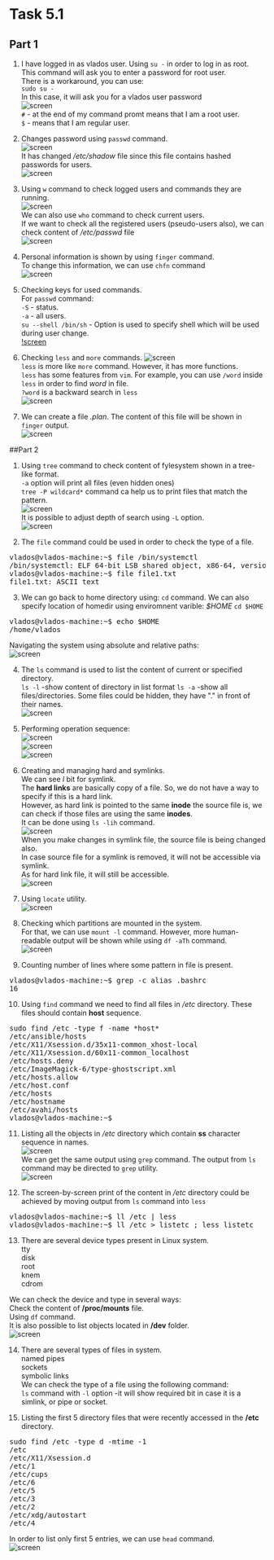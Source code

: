 # Task 5.1  
## Part 1   
1. I have logged in as vlados user. Using `su -` in order to log in as root.  
This command will ask you to enter a password for root user.  
There is a workaround, you can use:  
`sudo su - `  
In this case, it will ask you for a vlados user password  
![screen](./screenshots/as_root.png)  
`#` - at the end of my command promt means that I am a root user.  
`$` - means that I am regular user.  
 
2. Changes password using `passwd` command.  
![screen](./screenshots/change_password.png)  
It has changed */etc/shadow* file since this file contains hashed passwords for users.  
![screen](./screenshots/etc_shadow.png)  

3. Using `w` command to check logged users and commands they are running.  
![screen](./screenshots/active_users.png)  
We can also use `who` command to check current users.  
If we want to check all the registered users (pseudo-users also), we can check content of */etc/passwd* file  
![screen](./screenshots/registered_users.png)  

4. Personal information is shown by using `finger` command.  
To change this information, we can use `chfn` command  
![screen](./screenshots/change_personal.png)   

5. Checking keys for used commands.  
For `passwd` command:  
`-S` - status.  
`-a` - all users.  
`su --shell /bin/sh` - Option is used to specify shell which will be used during user change.  
[!screen](./screenshots/su_options.png)  

6. Checking `less` and `more` commands.
![screen](./screenshots/more.png)  
`less` is more like `more` command. However, it has more functions.  
`less` has some features from `vim`. For example, you can use `/word` inside `less` in order to find *word* in file.  
`?word` is a backward search in `less`  
![screen](./screenshots/less_alias.png)  

7. We can create a file *.plan*. The content of this file will be shown in `finger` output.  
![screen](./screenshots/plan.png)  

##Part 2  
1. Using `tree` command to check content of fylesystem shown in a tree-like format.  
`-a` option will print all files (even hidden ones)  
`tree -P wildcard*` command ca help us to print files that match the pattern.  
![screen](./screenshots/tree_wildcard.png)  
It is possible to adjust depth of search using `-L` option.  
![screen](./screenshots/tree_root.png)  

2. The `file` command could be used in order to check the type of a file.  
<pre>vlados@vlados-machine:~$ file /bin/systemctl
/bin/systemctl: ELF 64-bit LSB shared object, x86-64, version 1 (SYSV), dynamically linked, interpreter /lib64/ld-linux-x86-64.so.2, for GNU/Linux 3.2.0, BuildID[sha1]=d01b5d7cadd9c3bf76be5e8e37422bab7e834ac4, stripped
vlados@vlados-machine:~$ file file1.txt 
file1.txt: ASCII text</pre>  
  
3. We can go back to home directory using:
`cd` command.
We can also specify location of homedir using enviromnent varible: *$HOME*
`cd $HOME`  
<pre>vlados@vlados-machine:~$ echo $HOME
/home/vlados</pre>  

Navigating the system using absolute and relative paths:  
![screen](./screenshots/absolute_relative.png)

4. The `ls` command is used to list the content of current or specified directory.  
`ls -l` -show content of directory in list format 
`ls -a` -show all files/directories. Some files could be hidden, they have "." in front of their names.  
![screen](./screenshots/ls_la.png)  

5. Performing operation sequence:  
![screen](./screenshots/5_1.png)  
![screen](./screenshots/5_2.png)  
![screen](./screenshots/5_3.png)  

6. Creating and managing hard and symlinks.  
We can see *l* bit for symlink.  
The **hard links** are basically copy of a file. So, we do not have a way to specify if this is a hard link.  
However, as hard link is pointed to the same **inode** the source file is, we can check if those files are using the same **inodes**.  
It can be done using `ls -lih` command.  
![screen](./screenshots/links.png)  
When you make changes in symlink file, the source file is being changed also.  
In case source file for a symlink is removed, it will not be accessible via symlink.  
As for hard link file, it will still be accessible.  
![screen](./screenshots/link_removed.png)  

7. Using `locate` utility.  
![screen](./screenshots/locate.png)  

8. Checking which partitions are mounted in the system.  
For that, we can use `mount -l` command.
However, more human-readable output will be shown while using `df -aTh` command.  
![screen](./screenshots/mounted.png)  

9. Counting number of lines where some pattern in file is present.  
<pre>vlados@vlados-machine:~$ grep -c alias .bashrc
16</pre>  

10. Using `find` command we need to find all files in */etc* directory. These files should contain **host** sequence.  
<pre>sudo find /etc -type f -name *host*
/etc/ansible/hosts
/etc/X11/Xsession.d/35x11-common_xhost-local
/etc/X11/Xsession.d/60x11-common_localhost
/etc/hosts.deny
/etc/ImageMagick-6/type-ghostscript.xml
/etc/hosts.allow
/etc/host.conf
/etc/hosts
/etc/hostname
/etc/avahi/hosts
vlados@vlados-machine:~$ </pre>  

11. Listing all the objects in */etc* directory which contain **ss** character sequence in names.  
![screen](./screenshots/ls_ss.png)  
We can get the same output using `grep` command.  The output from `ls` command may be directed to `grep` utility.  
![screen](./screenshots/etc_grep_ss.png)  

12. The screen-by-screen print of the content in */etc* directory could be achieved by moving output from `ls` command into `less`  
<pre>vlados@vlados-machine:~$ ll /etc | less
vlados@vlados-machine:~$ ll /etc > listetc ; less listetc</pre>  

13. There are several device types present in Linux system.  
tty  
disk  
root  
knem  
cdrom  

We can check the device and type in several ways:  
Check the content of **/proc/mounts** file.  
Using `df` command.  
It is also possible to list objects located in **/dev** folder.  
![screen](./screenshots/device_types.png)  

14. There are several types of files in system.  
named pipes  
sockets  
symbolic links  
 We can check the type of a file using the following command:  
`ls` command with `-l` option -it will show required bit in case it is a simlink, or pipe or socket.  
 
15. Listing the first 5 directory files that were recently accessed in the **/etc** directory.  
<pre>sudo find /etc -type d -mtime -1
/etc
/etc/X11/Xsession.d
/etc/1
/etc/cups
/etc/6
/etc/5
/etc/3
/etc/2
/etc/xdg/autostart
/etc/4</pre>

In order to list only first 5 entries, we can use `head` command.  
![screen](./screenshots/first5.png)
